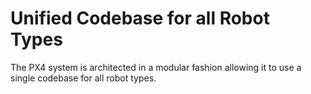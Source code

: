 # Unified Codebase for all Robot Types

The PX4 system is architected in a modular fashion allowing it to use a single codebase for all robot types.


